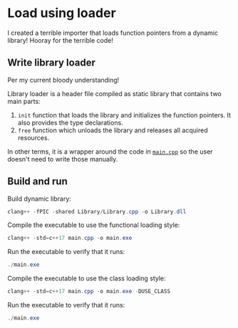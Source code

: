 # Load using loader

I created a terrible importer that loads function pointers from a dynamic library! Hooray for the terrible code!

## Write library loader

Per my current bloody understanding!

Library loader is a header file compiled as static library that contains two main parts:

1. `init` function that loads the library and initializes the function pointers. It also provides the type declarations.
2. `free` function which unloads the library and releases all acquired resources.

In other terms, it is a wrapper around the code in [`main.cpp`](./main.cpp) so the user doesn't need to write those manually.

## Build and run

Build dynamic library:

```powershell
clang++ -fPIC -shared Library/Library.cpp -o Library.dll
```

Compile the executable to use the functional loading style:

```powershell
clang++ -std=c++17 main.cpp -o main.exe
```

Run the executable to verify that it runs:

```powershell
./main.exe
```

Compile the executable to use the class loading style:

```powershell
clang++ -std=c++17 main.cpp -o main.exe -DUSE_CLASS
```

Run the executable to verify that it runs:

```powershell
./main.exe
```

